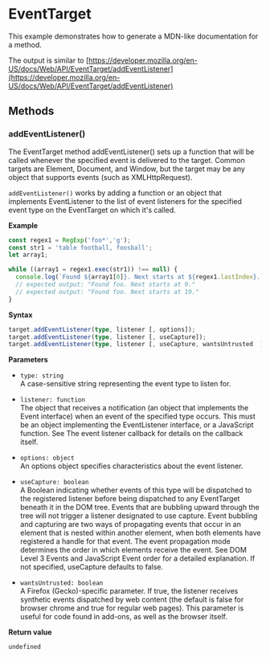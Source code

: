 # EventTarget

This example demonstrates how to generate a MDN-like documentation
for a method.

The output is similar to
[https://developer.mozilla.org/en-US/docs/Web/API/EventTarget/addEventListener](https://developer.mozilla.org/en-US/docs/Web/API/EventTarget/addEventListener)

## Methods

### addEventListener()

The EventTarget method addEventListener() sets up a function that will
be called whenever the specified event is delivered to the target.
Common targets are Element, Document, and Window, but the target may be
any object that supports events (such as XMLHttpRequest).

`addEventListener()` works by adding a function or an object that
implements EventListener to the list of event listeners for the
specified event type on the EventTarget on which it's called.

**Example**

```js
const regex1 = RegExp('foo*','g');
const str1 = 'table football, foosball';
let array1;

while ((array1 = regex1.exec(str1)) !== null) {
  console.log(`Found ${array1[0]}. Next starts at ${regex1.lastIndex}.`);
  // expected output: "Found foo. Next starts at 9."
  // expected output: "Found foo. Next starts at 19."
}
```

**Syntax**

```typescript
target.addEventListener(type, listener [, options]);
target.addEventListener(type, listener [, useCapture]);
target.addEventListener(type, listener [, useCapture, wantsUntrusted  ]); // Gecko/Mozilla only
```

**Parameters**

- `type: string`<br>
  A case-sensitive string representing the event type to listen for.

- `listener: function`<br>
  The object that receives a notification (an object that implements the Event
  interface) when an event of the specified type occurs. This must be an object
  implementing the EventListener interface, or a JavaScript function. See The
  event listener callback for details on the callback itself.

- `options: object`<br>
  An options object specifies characteristics about the event listener.

- `useCapture: boolean`<br>
  A Boolean indicating whether events of this type will be dispatched to the
  registered listener before being dispatched to any EventTarget beneath it in
  the DOM tree. Events that are bubbling upward through the tree will not
  trigger a listener designated to use capture. Event bubbling and capturing are
  two ways of propagating events that occur in an element that is nested within
  another element, when both elements have registered a handle for that event.
  The event propagation mode determines the order in which elements receive the
  event. See DOM Level 3 Events and JavaScript Event order for a detailed
  explanation. If not specified, useCapture defaults to false.

- `wantsUntrusted: boolean`<br>
  A Firefox (Gecko)-specific parameter. If true, the listener receives synthetic
  events dispatched by web content (the default is false for browser chrome and
  true for regular web pages). This parameter is useful for code found in
  add-ons, as well as the browser itself.

**Return value**

`undefined`

